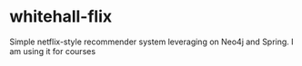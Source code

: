# whitehall-flix
Simple netflix-style recommender system leveraging on Neo4j and Spring. I am using it for courses
